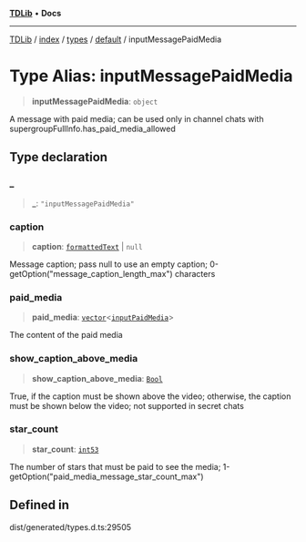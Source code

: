 [**TDLib**](../../../../../../README.md) • **Docs**

***

[TDLib](../../../../../../modules.md) / [index](../../../../../README.md) / [types](../../../README.md) / [default](../README.md) / inputMessagePaidMedia

# Type Alias: inputMessagePaidMedia

> **inputMessagePaidMedia**: `object`

A message with paid media; can be used only in channel chats with supergroupFullInfo.has_paid_media_allowed

## Type declaration

### \_

> **\_**: `"inputMessagePaidMedia"`

### caption

> **caption**: [`formattedText`](formattedText-1.md) \| `null`

Message caption; pass null to use an empty caption; 0-getOption("message_caption_length_max") characters

### paid\_media

> **paid\_media**: [`vector`](vector.md)\<[`inputPaidMedia`](inputPaidMedia-1.md)\>

The content of the paid media

### show\_caption\_above\_media

> **show\_caption\_above\_media**: [`Bool`](Bool.md)

True, if the caption must be shown above the video; otherwise, the caption must be shown below the video; not supported in secret chats

### star\_count

> **star\_count**: [`int53`](int53-1.md)

The number of stars that must be paid to see the media; 1-getOption("paid_media_message_star_count_max")

## Defined in

dist/generated/types.d.ts:29505
